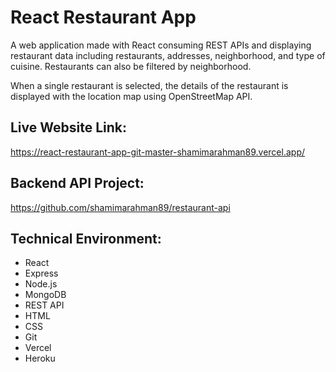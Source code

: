 # React Restaurant App

A web application made with React consuming REST APIs and displaying restaurant data including restaurants, addresses, neighborhood, and type of cuisine. Restaurants can also be filtered by neighborhood.

When a single restaurant is selected, the details of the restaurant is displayed with the location map using OpenStreetMap API. 

## Live Website Link:

<https://react-restaurant-app-git-master-shamimarahman89.vercel.app/>

## Backend API Project:

<https://github.com/shamimarahman89/restaurant-api>

## Technical Environment:

* React 
* Express 
* Node.js
* MongoDB
* REST API
* HTML
* CSS
* Git
* Vercel
* Heroku
